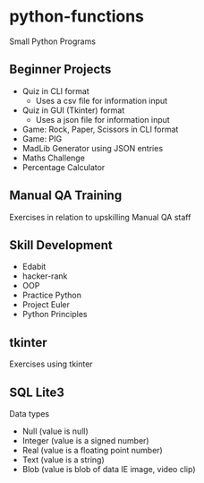 # python-functions
Small Python Programs

## Beginner Projects
- Quiz in CLI format
    - Uses a csv file for information input
- Quiz in GUI (Tkinter) format
    - Uses a json file for information input
- Game: Rock, Paper, Scissors in CLI format
- Game: PIG
- MadLib Generator using JSON entries
- Maths Challenge
- Percentage Calculator

## Manual QA Training
Exercises in relation to upskilling Manual QA staff

## Skill Development
- Edabit
- hacker-rank
- OOP
- Practice Python
- Project Euler
- Python Principles

## tkinter
Exercises using tkinter 

## SQL Lite3
Data types

- Null (value is null)
- Integer (value is a signed number)
- Real (value is a floating point number)
- Text (value is a string)
- Blob (value is blob of data IE image, video clip) 

